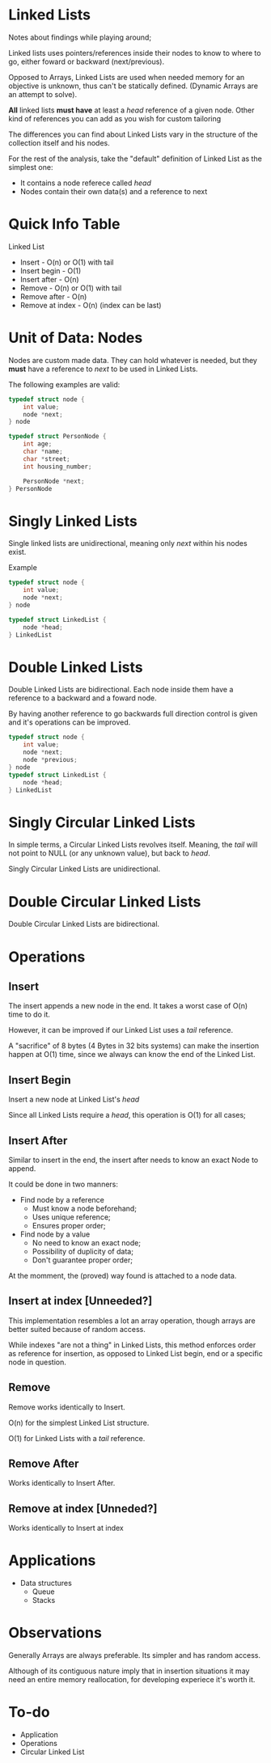 # Linked Lists
Notes about findings while playing around;

Linked lists uses pointers/references inside their nodes to know to where to go, either foward or backward (next/previous).

Opposed to Arrays, Linked Lists are used when needed memory for an objective is unknown, thus can't be statically defined. (Dynamic Arrays are an attempt to solve).

**All** linked lists **must have** at least a *head* reference of a given node. Other kind of references you can add as you wish for custom tailoring

The differences you can find about Linked Lists vary in the structure of the collection itself and his nodes. 

For the rest of the analysis, take the "default" definition of Linked List as the simplest one:
- It contains a node referece called *head*
- Nodes contain their own data(s) and a reference to next

# Quick Info Table

Linked List
- Insert - O(n) or O(1) with tail
- Insert begin - O(1)
- Insert after - O(n)
- Remove - O(n) or O(1) with tail
- Remove after - O(n)
- Remove at index - O(n) (index can be last)

# Unit of Data: Nodes
Nodes are custom made data. They can hold whatever is needed, but they **must** have a reference to *next* to be used in Linked Lists.

The following examples are valid:
```c
typedef struct node { 
    int value;
    node *next;
} node

typedef struct PersonNode { 
    int age;
    char *name;
    char *street;
    int housing_number;

    PersonNode *next;
} PersonNode
```

# Singly Linked Lists
Single linked lists are unidirectional, meaning only *next* within his nodes exist.

Example
```c
typedef struct node { 
    int value;
    node *next;
} node

typedef struct LinkedList { 
    node *head;
} LinkedList
```

# Double Linked Lists
Double Linked Lists are bidirectional. Each node inside them have a reference to a backward and a foward node.

By having another reference to go backwards full direction control is given and it's operations can be improved.

```c
typedef struct node { 
    int value;
    node *next;
    node *previous;
} node
typedef struct LinkedList { 
    node *head;
} LinkedList
```

# Singly Circular Linked Lists
In simple terms, a Circular Linked Lists revolves itself. Meaning, the *tail* will not point to NULL (or any unknown value), but back to *head*.

Singly Circular Linked Lists are unidirectional.

# Double Circular Linked Lists

Double Circular Linked Lists are bidirectional.

# Operations

## Insert
The insert appends a new node in the end. It takes a worst case of O(n) time to do it.

However, it can be improved if our Linked List uses a *tail* reference. 

A "sacrifice" of 8 bytes (4 Bytes in 32 bits systems) can make the insertion happen at O(1) time, since we always can know the end of the Linked List.

## Insert Begin
Insert a new node at Linked List's *head*

Since all Linked Lists require a *head*, this operation is O(1) for all cases;

## Insert After

Similar to insert in the end, the insert after needs to know an exact Node to append.

It could be done in two manners:

- Find node by a reference
  - Must know a node beforehand;
  - Uses unique reference;
  - Ensures proper order;
- Find node by a value
  - No need to know an exact node;
  - Possibility of duplicity of data;
  - Don't guarantee proper order;

At the momment, the (proved) way found is attached to a node data.

## Insert at index [Unneeded?]

This implementation resembles a lot an array operation, though arrays are better suited because of random access.

While indexes "are not a thing" in Linked Lists, this method enforces order as reference for insertion, as opposed to Linked List begin, end or a specific node in question.

## Remove

Remove works identically to Insert. 

O(n) for the simplest Linked List structure.

O(1) for Linked Lists with a *tail* reference.

## Remove After

Works identically to Insert After.

## Remove at index [Unneded?]

Works identically to Insert at index

# Applications

- Data structures
  - Queue
  - Stacks

# Observations

Generally Arrays are always preferable. Its simpler and has random access. 

Although of its contiguous nature imply that in insertion situations it may need an entire memory reallocation, for developing experiece it's worth it.

# To-do
- Application
- Operations
- Circular Linked List